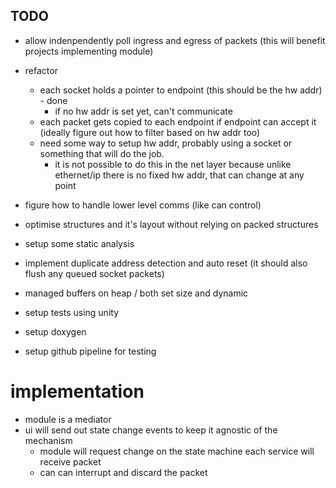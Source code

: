 ## TODO
- allow indenpendently poll ingress and egress of packets (this will benefit projects implementing module)
- refactor
  - each socket holds a pointer to endpoint (this should be the hw addr) - done
    - if no hw addr is set yet, can't communicate
  - each packet gets copied to each endpoint if endpoint can accept it (ideally figure out how to filter based on hw addr too)
  - need some way to setup hw addr, probably using a socket or something that will do the job.
    - it is not possible to do this in the net layer because unlike ethernet/ip there is no fixed hw addr, that can change at any point

- figure how to handle lower level comms (like can control)

- optimise structures and it's layout without relying on packed structures
- setup some static analysis
- implement duplicate address detection and auto reset (it should also flush any queued socket packets)
- managed buffers on heap / both set size and dynamic
- setup tests using unity
- setup doxygen
- setup github pipeline for testing

# implementation
- module is a mediator
- ui will send out state change events to keep it agnostic of the mechanism
  - module will request change on the state machine
each service will receive packet
  - can can interrupt and discard the packet
